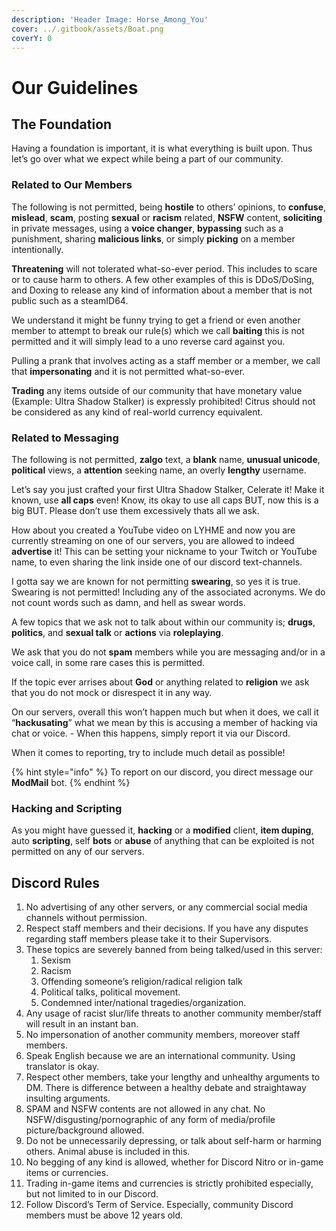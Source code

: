 ```yaml
---
description: 'Header Image: Horse_Among_You'
cover: ../.gitbook/assets/Boat.png
coverY: 0
---
```


# Our Guidelines

## The Foundation <a href="#the-foundation" id="the-foundation"></a>

Having a foundation is important, it is what everything is built upon. Thus let’s go over what we expect while being a part of our community.

### Related to Our Members <a href="#related-to-our-members" id="related-to-our-members"></a>

The following is not permitted, being **hostile** to others’ opinions, to **confuse**, **mislead**, **scam**, posting **sexual** or **racism** related, **NSFW** content, **soliciting** in private messages, using a **voice changer**, **bypassing** such as a punishment, sharing **malicious links**, or simply **picking** on a member intentionally.

**Threatening** will not tolerated what-so-ever period. This includes to scare or to cause harm to others. A few other examples of this is DDoS/DoSing, and Doxing to release any kind of information about a member that is not public such as a steamID64.

We understand it might be funny trying to get a friend or even another member to attempt to break our rule(s) which we call **baiting** this is not permitted and it will simply lead to a uno reverse card against you.

Pulling a prank that involves acting as a staff member or a member, we call that **impersonating** and it is not permitted what-so-ever.

**Trading** any items outside of our community that have monetary value (Example: Ultra Shadow Stalker) is expressly prohibited! Citrus should not be considered as any kind of real-world currency equivalent.

### Related to Messaging

The following is not permitted, **zalgo** text, a **blank** name, **unusual unicode**, **political** views, a **attention** seeking name, an overly **lengthy** username.

Let’s say you just crafted your first Ultra Shadow Stalker, Celerate it! Make it known, use **all caps** even! Know, its okay to use all caps BUT, now this is a big BUT. Please don’t use them excessively thats all we ask.

How about you created a YouTube video on LYHME and now you are currently streaming on one of our servers, you are allowed to indeed **advertise** it! This can be setting your nickname to your Twitch or YouTube name, to even sharing the link inside one of our discord text-channels.

I gotta say we are known for not permitting **swearing**, so yes it is true. Swearing is not permitted! Including any of the associated acronyms. We do not count words such as damn, and hell as swear words.

A few topics that we ask not to talk about within our community is; **drugs**, **politics**, and **sexual talk** or **actions** via **roleplaying**.

We ask that you do not **spam** members while you are messaging and/or in a voice call, in some rare cases this is permitted.

If the topic ever arrises about **God** or anything related to **religion** we ask that you do not mock or disrespect it in any way.

On our servers, overall this won’t happen much but when it does, we call it “**hackusating**” what we mean by this is accusing a member of hacking via chat or voice. - When this happens, simply report it via our Discord.

When it comes to reporting, try to include much detail as possible!

{% hint style="info" %}
To report on our discord, you direct message our **ModMail** bot.
{% endhint %}

### Hacking and Scripting <a href="#hacking-and-scripting" id="hacking-and-scripting"></a>

As you might have guessed it, **hacking** or a **modified** client, **item duping**, auto **scripting**, self **bots** or **abuse** of anything that can be exploited is not permitted on any of our servers.

## Discord Rules

1. No advertising of any other servers, or any commercial social media channels without permission.
2. Respect staff members and their decisions. If you have any disputes regarding staff members please take it to their Supervisors.
3. These topics are severely banned from being talked/used in this server:
   1. Sexism
   2. Racism
   3. Offending someone’s religion/radical religion talk
   4. Political talks, political movement.
   5. Condemned inter/national tragedies/organization.
4. Any usage of racist slur/life threats to another community member/staff will result in an instant ban.
5. No impersonation of another community members, moreover staff members.
6. Speak English because we are an international community. Using translator is okay.
7. Respect other members, take your lengthy and unhealthy arguments to DM. There is difference between a healthy debate and straightaway insulting arguments.
8. SPAM and NSFW contents are not allowed in any chat. No NSFW/disgusting/pornographic of any form of media/profile picture/background allowed.
9. Do not be unnecessarily depressing, or talk about self-harm or harming others. Animal abuse is included in this.
10. No begging of any kind is allowed, whether for Discord Nitro or in-game items or currencies.
11. Trading in-game items and currencies is strictly prohibited especially, but not limited to in our Discord.
12. Follow Discord’s Term of Service. Especially, community Discord members must be above 12 years old.
